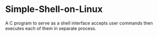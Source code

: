 # Simple-Shell-on-Linux
A C program to serve as a shell interface accepts user commands then executes each of them in separate process.
